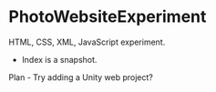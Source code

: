 # PhotoWebsiteExperiment
HTML, CSS, XML, JavaScript experiment.
- Index is a snapshot.


Plan -
Try adding a Unity web project?
